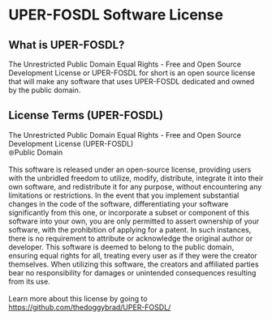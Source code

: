 # UPER-FOSDL Software License
## What is UPER-FOSDL?
The Unrestricted Public Domain Equal Rights - Free and Open Source Development License or UPER-FOSDL for short is an open source license that will make any software that uses UPER-FOSDL dedicated and owned by the public domain.

## License Terms (UPER-FOSDL)
The Unrestricted Public Domain Equal Rights - Free and Open Source Development License (UPER-FOSDL)<br>
⊜Public Domain
<br><br>
This software is released under an open-source license, providing users with the unbridled freedom to utilize, modify, distribute, integrate it into their own software, and redistribute it for any purpose, without encountering any limitations or restrictions. In the event that you implement substantial changes in the code of the software, differentiating your software significantly from this one, or incorporate a subset or component of this software into your own, you are only permitted to assert ownership of your software, with the prohibition of applying for a patent. In such instances, there is no requirement to attribute or acknowledge the original author or developer. This software is deemed to belong to the public domain, ensuring equal rights for all, treating every user as if they were the creator themselves. When utilizing this software, the creators and affiliated parties bear no responsibility for damages or unintended consequences resulting from its use.<br><br>
Learn more about this license by going to https://github.com/thedoggybrad/UPER-FOSDL/
